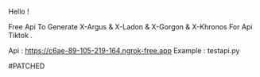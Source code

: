 Hello !

Free Api To Generate X-Argus & X-Ladon & X-Gorgon & X-Khronos For Api Tiktok .

Api : https://c6ae-89-105-219-164.ngrok-free.app
Example : testapi.py

#PATCHED
